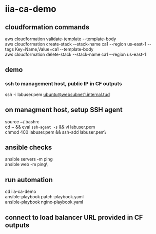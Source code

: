 # iia-ca-demo

## cloudformation commands
aws cloudformation validate-template --template-body\
aws cloudformation create-stack --stack-name ca1 --region us-east-1 --tags Key=Name,Value=ca1 --template-body\
aws cloudformation delete-stack --stack-name ca1 --region us-east-1

## demo
### ssh to management host, public IP in CF outputs
ssh -i labuser.pem ubuntu@websubnet1.internal.tud

## on managment host, setup SSH agent
source ~/.bashrc\
cd ~ && eval `ssh-agent -s` && vi labuser.pem\
chmod 400 labuser.pem && ssh-add labuser.pem\

## ansible checks
ansible servers -m ping\
ansible web -m ping\

## run automation
cd iia-ca-demo\
ansible-playbook patch-playbook.yaml\
ansible-playbook nginx-playbook.yaml

## connect to load balancer URL provided in CF outputs
